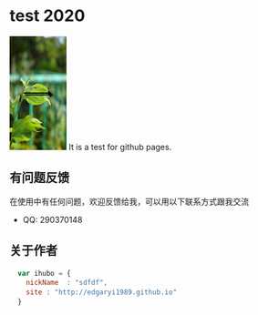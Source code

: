 <h1>test 2020</h1>
<img src="images/timg.jpeg" width=100px height=200px />
It is a test for github pages.




## 有问题反馈
在使用中有任何问题，欢迎反馈给我，可以用以下联系方式跟我交流

* QQ: 290370148


## 关于作者

```javascript
  var ihubo = {
    nickName  : "sdfdf",
    site : "http://edgaryi1989.github.io"
  }
```




